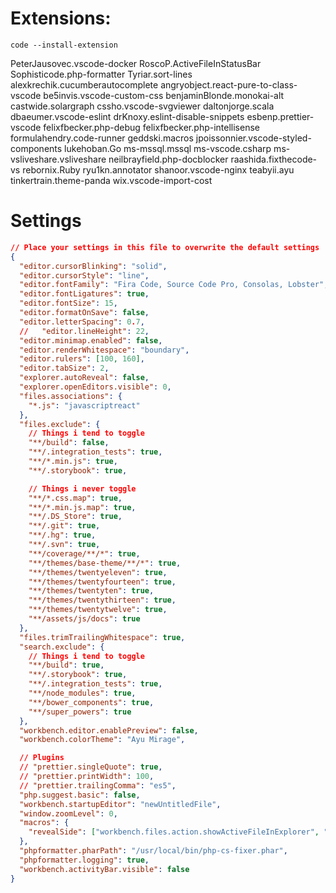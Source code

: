 # Extensions:
`code --install-extension`

PeterJausovec.vscode-docker
RoscoP.ActiveFileInStatusBar
Sophisticode.php-formatter
Tyriar.sort-lines
alexkrechik.cucumberautocomplete
angryobject.react-pure-to-class-vscode
be5invis.vscode-custom-css
benjaminBlonde.monokai-alt
castwide.solargraph
cssho.vscode-svgviewer
daltonjorge.scala
dbaeumer.vscode-eslint
drKnoxy.eslint-disable-snippets
esbenp.prettier-vscode
felixfbecker.php-debug
felixfbecker.php-intellisense
formulahendry.code-runner
geddski.macros
jpoissonnier.vscode-styled-components
lukehoban.Go
ms-mssql.mssql
ms-vscode.csharp
ms-vsliveshare.vsliveshare
neilbrayfield.php-docblocker
raashida.fixthecode-vs
rebornix.Ruby
ryu1kn.annotator
shanoor.vscode-nginx
teabyii.ayu
tinkertrain.theme-panda
wix.vscode-import-cost

# Settings
```json
// Place your settings in this file to overwrite the default settings
{
  "editor.cursorBlinking": "solid",
  "editor.cursorStyle": "line",
  "editor.fontFamily": "Fira Code, Source Code Pro, Consolas, Lobster",
  "editor.fontLigatures": true,
  "editor.fontSize": 15,
  "editor.formatOnSave": false,
  "editor.letterSpacing": 0.7,
  //   "editor.lineHeight": 22,
  "editor.minimap.enabled": false,
  "editor.renderWhitespace": "boundary",
  "editor.rulers": [100, 160],
  "editor.tabSize": 2,
  "explorer.autoReveal": false,
  "explorer.openEditors.visible": 0,
  "files.associations": {
    "*.js": "javascriptreact"
  },
  "files.exclude": {
    // Things i tend to toggle
    "**/build": false,
    "**/.integration_tests": true,
    "**/*.min.js": true,
    "**/.storybook": true,

    // Things i never toggle
    "**/*.css.map": true,
    "**/*.min.js.map": true,
    "**/.DS_Store": true,
    "**/.git": true,
    "**/.hg": true,
    "**/.svn": true,
    "**/coverage/**/*": true,
    "**/themes/base-theme/**/*": true,
    "**/themes/twentyeleven": true,
    "**/themes/twentyfourteen": true,
    "**/themes/twentyten": true,
    "**/themes/twentythirteen": true,
    "**/themes/twentytwelve": true,
    "**/assets/js/docs": true
  },
  "files.trimTrailingWhitespace": true,
  "search.exclude": {
    // Things i tend to toggle
    "**/build": true,
    "**/.storybook": true,
    "**/.integration_tests": true,
    "**/node_modules": true,
    "**/bower_components": true,
    "**/super_powers": true
  },
  "workbench.editor.enablePreview": false,
  "workbench.colorTheme": "Ayu Mirage",

  // Plugins
  // "prettier.singleQuote": true,
  // "prettier.printWidth": 100,
  // "prettier.trailingComma": "es5",
  "php.suggest.basic": false,
  "workbench.startupEditor": "newUntitledFile",
  "window.zoomLevel": 0,
  "macros": {
    "revealSide": ["workbench.files.action.showActiveFileInExplorer", "workbench.view.explorer"]
  },
  "phpformatter.pharPath": "/usr/local/bin/php-cs-fixer.phar",
  "phpformatter.logging": true,
  "workbench.activityBar.visible": false
}
```